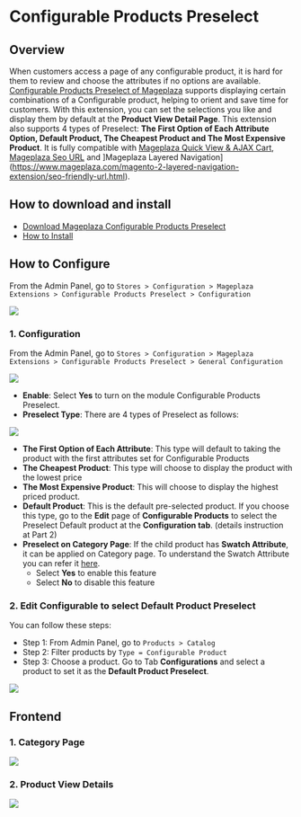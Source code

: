 # Configurable Products Preselect

## Overview

When customers access a page of any configurable product, it is hard for them to review and choose the attributes if no options are available. [Configurable Products Preselect of Mageplaza](https://www.mageplaza.com/magento-2-configurable-products-preselect/) supports displaying certain combinations of a Configurable product, helping to orient and save time for customers. With this extension, you can set the selections you like and display them by default at the **Product View Detail Page**. This extension also supports 4 types of Preselect: **The First Option of Each Attribute Option, Default Product, The Cheapest Product and The Most Expensive Product**. It is fully compatible with [Mageplaza Quick View & AJAX Cart](https://www.mageplaza.com/magento-2-quick-view/), [Mageplaza Seo URL](https://www.mageplaza.com/magento-2-seo-extension/) and ]Mageplaza Layered Navigation](https://www.mageplaza.com/magento-2-layered-navigation-extension/seo-friendly-url.html).


## How to download and install

- [Download Mageplaza Configurable Products Preselect](https://www.mageplaza.com/magento-2-configurable-products-preselect/)
- [How to Install](https://www.mageplaza.com/install-magento-2-extension/)


## How to Configure

From the Admin Panel, go to `Stores > Configuration > Mageplaza Extensions > Configurable Products Preselect > Configuration`

![](https://i.imgur.com/VVYj38w.gif)

### 1. Configuration

From the Admin Panel, go to `Stores > Configuration > Mageplaza Extensions > Configurable Products Preselect > General Configuration`

![](https://i.imgur.com/xaM7URl.png)

- **Enable**: Select **Yes** to turn on the module Configurable Products Preselect.
- **Preselect Type**: There are 4 types of Preselect as follows:

![](https://i.imgur.com/hScZsg5.png)

- **The First Option of Each Attribute**: This type will default to taking the product with the first attributes set for Configurable Products
- **The Cheapest Product**: This type will choose to display the product with the lowest price
- **The Most Expensive Product**: This will choose to display the highest priced product.
- **Default Product**: This is the default pre-selected product. If you choose this type, go to the **Edit** page of **Configurable Products** to select the Preselect Default product at the **Configuration tab**. (details instruction at Part 2)
- **Preselect on Category Page**: If the child product has **Swatch Attribute**, it can be applied on Category page. To understand the Swatch Attribute you can refer it [here](https://www.mageplaza.com/kb/how-to-configure-swatches-in-magento-2.html).
  - Select **Yes** to enable this feature
  - Select **No** to disable this feature


### 2. Edit Configurable to select Default Product Preselect

You can follow these steps:

- Step 1: From Admin Panel, go to `Products > Catalog`
- Step 2: Filter products by `Type = Configurable Product`
- Step 3: Choose a product. Go to Tab **Configurations** and select a product to set it as the **Default Product Preselect**.

![](https://i.imgur.com/3IG7AiW.png)

## Frontend

### 1. Category Page

![](https://i.imgur.com/mlLrGwW.png)

### 2. Product View Details

![](https://i.imgur.com/YlQDvDe.png)
